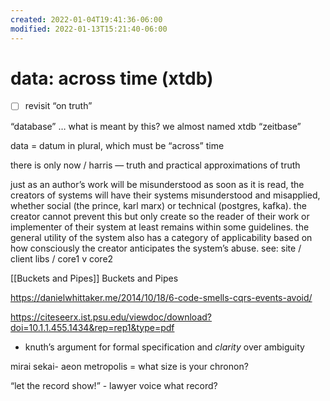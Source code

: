 ```yaml
---
created: 2022-01-04T19:41:36-06:00
modified: 2022-01-13T15:21:40-06:00
---
```


# data: across time (xtdb)

- [ ] revisit “on truth”

“database” … what is meant by this? we almost named xtdb “zeitbase”

data = datum in plural, which must be “across” time

there is only now / harris — truth and practical approximations of truth

just as an author’s work will be misunderstood as soon as it is read, the creators of systems will have their systems misunderstood and misapplied, whether social (the prince, karl marx) or technical (postgres, kafka). the creator cannot prevent this but only create so the reader of their work or implementer of their system at least remains within some guidelines. the general utility of the system also has a category of applicability based on how consciously the creator anticipates the system’s abuse. see: site / client libs / core1 v core2

[[Buckets and Pipes]] Buckets and Pipes

https://danielwhittaker.me/2014/10/18/6-code-smells-cqrs-events-avoid/

https://citeseerx.ist.psu.edu/viewdoc/download?doi=10.1.1.455.1434&rep=rep1&type=pdf

- knuth’s argument for formal specification and *clarity* over ambiguity

mirai sekai- aeon metropolis = what size is your chronon?

“let the record show!” - lawyer voice
what record?
